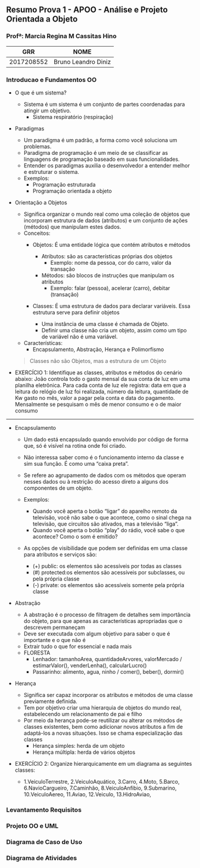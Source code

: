 ## Resumo Prova 1 - APOO - Análise e Projeto Orientada a Objeto
### Profª: Marcia Regina M Cassitas Hino

| GRR | NOME |
| ------ | ------ |
| 2017208552 | Bruno Leandro Diniz |

### Introducao e Fundamentos OO
- O que é um sistema?
    - Sistema é um sistema é um conjunto de partes coordenadas para atingir um objetivo.
        - Sistema respiratório (respiração)

- Paradigmas
    - Um paradigma é um padrão, a forma como você soluciona um problemas.
    - Paradigma de programação é um meio de se classificar as linguagens de programação baseado em suas funcionalidades.
    - Entender os paradigmas auxilia o desenvolvedor a entender melhor e estruturar o sistema.
    - Exemplos:
        - Programação estruturada
        - Programação orientada a objeto

- Orientação a Objetos
    - Significa organizar o mundo real como uma coleção de objetos que incorporam estrutura de dados (atributos) e um conjunto de ações (métodos) que manipulam estes dados.
    - Conceitos:
        - Objetos: É uma entidade lógica que contém atributos e métodos
            - Atributos: são as características próprias dos objetos
                - Exemplo: nome da pessoa, cor do carro, valor da transação
            - Métodos: são blocos de instruções que manipulam os atributos
                - Exemplo: falar (pessoa), acelerar (carro), debitar (transação)

        - Classes: É uma estrutura de dados para declarar variáveis. Essa estrutura serve para definir objetos
            - Uma instância de uma classe é chamada de Objeto.
            - Definir uma classe não cria um objeto, assim como um tipo de variável não é uma variável.
    - Características:
        - Encapsulamento, Abstração, Herança e Polimorfismo

    > Classes não são Objetos, mas a estrutura de um Objeto

- EXERCÍCIO 1: Identifique as classes, atributos e métodos do cenário abaixo:
    João controla todo o gasto mensal da sua conta de luz em uma planilha eletrônica.
    Para cada conta de luz ele registra: data em que a leitura do relógio de luz foi realizada, número da leitura, quantidade de Kw gasto no mês, valor a pagar pela conta e data do pagamento.
    Mensalmente se pesquisam o mês de menor consumo e o de maior consumo

------------------------------------------------------------------------------------------------

- Encapsulamento
    - Um dado está encapsulado quando envolvido por código de forma que, só é visível na rotina onde foi criado.
    - Não interessa saber como é o funcionamento interno da classe e sim sua função. É como uma “caixa preta”.
    - Se refere ao agrupamento de dados com os métodos que operam nesses dados ou à restrição do acesso direto a alguns dos componentes de um objeto.
    - Exemplos:
        - Quando você aperta o botão “ligar” do aparelho remoto da televisão, você não sabe o que acontece, como o sinal chega na televisão, que circuitos são ativados, mas a televisão “liga”.
        - Quando você aperta o botão “play” do rádio, você sabe o que acontece? Como o som é emitido?
    
    - As opções de visibilidade que podem ser definidas em uma classe para atributos e serviços são:
        - (+) public: os elementos são acessíveis por todas as classes
        - (#) protected:os elementos são acessíveis por subclasses, ou pela própria classe
        - (-) private: os elementos são acessíveis somente pela própria classe

- Abstração
    - A abstração é o processo de filtragem de detalhes sem importância do objeto, para que apenas as características apropriadas que o descrevem permaneçam
    - Deve ser executada com algum objetivo para saber o que é importante e o que não é
    - Extrair tudo o que for essencial e nada mais
    - FLORESTA
        - Lenhador: tamanhoArea, quantidadeArvores, valorMercado / estimarValor(), venderLenha(), calcularLucro()
        - Passarinho: alimento, agua, ninho / comer(), beber(), dormir()

- Herança
    - Significa ser capaz incorporar os atributos e métodos de uma classe previamente definida.
    - Tem por objetivo criar uma hierarquia de objetos do mundo real, estabelecendo um relacionamento de pai e filho
    - Por meio da herança pode-se reutilizar ou alterar os métodos de classes existentes, bem como adicionar novos atributos a fim de adaptá-los a novas situações. Isso se chama especialização das classes
        - Herança simples: herda de um objeto
        - Herança múltipla: herda de vários objetos

- EXERCÍCIO 2: Organize hierarquicamente em um diagrama as seguintes classes:
    - 1.VeiculoTerrestre, 2.VeiculoAquático, 3.Carro, 4.Moto, 5.Barco, 6.NavioCargueiro, 7.Caminhão, 8.VeiculoAnfibio, 9.Submarino, 10.VeiculoAereo, 11.Aviao, 12.Veiculo, 13.HidroAviao, 
### Levantamento Requisitos





### Projeto OO e UML





### Diagrama de Caso de Uso





### Diagrama de Atividades




